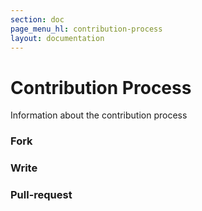 ```yaml
---
section: doc
page_menu_hl: contribution-process
layout: documentation
---
```


# Contribution Process

Information about the contribution process

<div class="row">
  <div class="col-md-4">
    <div class="panel panel-default">
      <div class="panel-body">
        <h3> Fork </h3>
      </div>
    </div>
  </div>
  <div class="col-md-4">
    <div class="panel panel-default">
      <div class="panel-body">
        <h3> Write </h3>
      </div>
    </div>
  </div>
  <div class="col-md-4">
    <div class="panel panel-default">
      <div class="panel-body">
        <h3> Pull-request </h3>
      </div>
    </div>
  </div>
</div>
